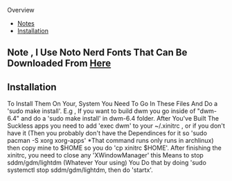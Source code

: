Overview
* [Notes](#Note)
* [Installation](#Installation)
## Note , I Use Noto Nerd Fonts That Can Be Downloaded From [Here](https://nerdfonts.com)
## Installation
To Install Them On Your, System You Need To Go In These Files And Do a 'sudo make install'.
E.g , If you want to build dwm you go inside of "dwm-6.4" and do a 'sudo make install' in dwm-6.4 folder.
After You've Built The Suckless apps you need to add 'exec dwm' to your ~/.xinitrc , or if you don't have it (Then you probably don't have the Dependinces for it so 'sudo pacman -S xorg xorg-apps' *That command runs only runs in archlinux) then copy mine to $HOME so you do 'cp xinitrc $HOME'.
After finishing the xinitrc, you need to close any 'XWindowManager' this Means to stop sddm/gdm/lightdm (Whatever Your using) You Do that by doing 'sudo systemctl stop sddm/gdm/lightdm, then do 'startx'.
